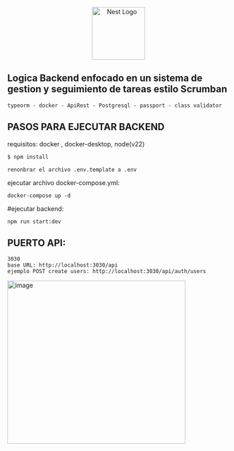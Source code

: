 <p align="center">
  <a href="http://nestjs.com/" target="blank"><img src="https://nestjs.com/img/logo-small.svg" width="120" alt="Nest Logo" /></a>
</p>

## Logica Backend enfocado en un sistema de gestion y seguimiento de tareas estilo Scrumban

````
typeorm - docker - ApiRest - Postgresql - passport - class validator

````

## PASOS PARA EJECUTAR BACKEND
requisitos: docker , docker-desktop, node(v22)

```bash
$ npm install
```

```variables de entorno
renonbrar el archivo .env.template a .env
```

ejecutar archivo docker-compose.yml:
````
docker-compose up -d
````

#ejecutar backend:
````
npm run start:dev
````

## PUERTO API:

```
3030
base URL: http://localhost:3030/api
ejemplo POST create users: http://localhost:3030/api/auth/users
```
<img width="404" height="371" alt="image" src="https://github.com/user-attachments/assets/0fead9f6-1cd5-4e8e-9f49-a7493734058a" />





